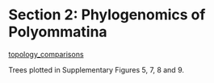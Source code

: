 # Section 2: Phylogenomics of Polyommatina

[topology_comparisons](<https://github.com/charlottewright/Poyommatina_evolution_MS/tree/main/2_phylogenomics/topology_comparisons>)

Trees plotted in Supplementary Figures 5, 7, 8 and 9.

